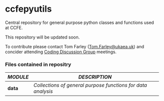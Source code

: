 # ccfepyutils
Central repository for general purpose python classes and functions used at CCFE.

This repository will be updated soon.

To contribute please contact Tom Farley (Tom.Farley@ukaea.uk) and concider 
attending [Coding Discussion Group](https://git.ccfe.ac.uk/tfarley/Coding_Discussion_Group) meetings.

### Files contained in repositry
**_MODULE_**  | **_DESCRIPTION_**  
---|---
**data**		|	*Collections of general purpose functions for data analysis*
